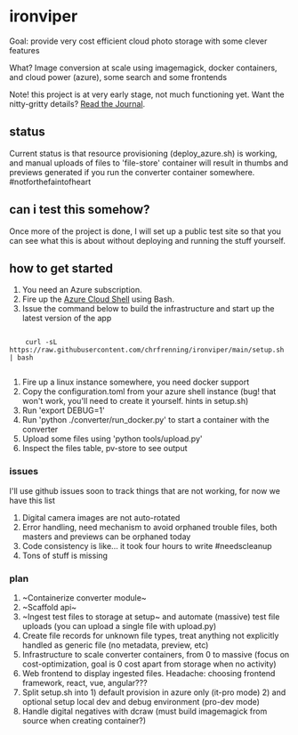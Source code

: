 # ironviper

Goal: provide very cost efficient cloud photo storage with some clever features

What? Image conversion at scale using imagemagick, docker containers, and cloud power (azure), some search and some frontends

Note! this project is at very early stage, not much functioning yet. Want the nitty-gritty details? [Read the Journal](https://github.com/chrfrenning/ironviper/wiki/Journal).


## status

Current status is that resource provisioning (deploy_azure.sh) is working, and manual uploads of files to 'file-store' container will result in thumbs and previews generated if you run the converter container somewhere. #notforthefaintofheart


## can i test this somehow?

Once more of the project is done, I will set up a public test site so that you can see what this is about without
deploying and running the stuff yourself.


## how to get started

1. You need an Azure subscription.
1. Fire up the [Azure Cloud Shell](https://shell.azure.com/) using Bash.
1. Issue the command below to build the infrastructure and start up the latest version of the app

```
    
    curl -sL https://raw.githubusercontent.com/chrfrenning/ironviper/main/setup.sh | bash 
    
```

1. Fire up a linux instance somewhere, you need docker support
1. Copy the configuration.toml from your azure shell instance (bug! that won't work, you'll need to create it yourself. hints in setup.sh)
1. Run 'export DEBUG=1'
1. Run 'python ./converter/run_docker.py' to start a container with the converter
1. Upload some files using 'python tools/upload.py'
1. Inspect the files table, pv-store to see output


### issues

I'll use github issues soon to track things that are not working, for now we have this list

1. Digital camera images are not auto-rotated
1. Error handling, need mechanism to avoid orphaned trouble files, both masters and previews can be orphaned today
1. Code consistency is like... it took four hours to write #needscleanup
1. Tons of stuff is missing


### plan

1. ~Containerize converter module~
1. ~Scaffold api~
1. ~Ingest test files to storage at setup~ and automate (massive) test file uploads (you can upload a single file with upload.py)
1. Create file records for unknown file types, treat anything not explicitly handled as generic file (no metadata, preview, etc)
1. Infrastructure to scale converter containers, from 0 to massive (focus on cost-optimization, goal is 0 cost apart from storage when no activity)
1. Web frontend to display ingested files. Headache: choosing frontend framework, react, vue, angular???
1. Split setup.sh into 1) default provision in azure only (it-pro mode) 2) and optional setup local dev and debug environment (pro-dev mode)
1. Handle digital negatives with dcraw (must build imagemagick from source when creating container?)
